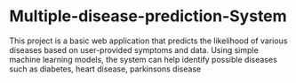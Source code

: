 # Multiple-disease-prediction-System
This project is a basic web application that predicts the likelihood of various diseases based on user-provided symptoms and data. Using simple machine learning models, the system can help identify possible diseases such as diabetes, heart disease, parkinsons disease

